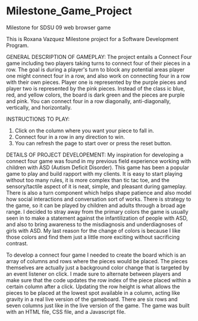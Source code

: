 # Milestone_Game_Project
Milestone for SDSU 09 web browser game

This is Roxana Vazquez Milestone project for a Software Development Program.

GENERAL DESCRIPTION OF GAMEPLAY: The project entails a Connect Four game including two players taking turns to connect four of their pieces in a row. The goal is during a player's turn to block any potential areas
player one might connect four in a row, and also work on connecting four in a row with their own pieces. Player one is represented
by the purple pieces and player two is represented by the pink pieces. Instead of the class ic blue, red, and yellow colors, the board is dark green and 
the pieces are purple and pink. You can connect four in a row diagonally, anti-diagonally, vertically, and horizontally.

INSTRUCTIONS TO PLAY:
1. Click on the column where you want your piece to fall in. 
2. Connect four in a row in any direction to win.
3. You can refresh the page to start over or press the reset button.

DETAILS OF PROJECT DEVELOPEMENT:
My inspiration for developing a connect four game was found in my previous field experience working with children with ASD (Autism Deficit Disorder). This game has been a popular game to play and build rapport with my clients. It is easy to
start playing without too many rules, it is more complex than tic tac toe, and the sensory/tactile aspect of it is neat, simple, and pleasant during gameplay. There is also a turn component which helps shape patience and also model how social interactions
and conversation sort of works. There is strategy to the game, so it can be played by children and adults through a broad age range. I decided to stray away from the primary colors the game is usually seen in to make a statement against the infantilization of people with ASD, and also to bring awareness to the misdiagnosis and underdiagnoses of girls with ASD. My last reason for the change of colors is because I like those colors and find them just a little more exciting without sacrificing contrast. 

To develop a connect four game I needed to create the board which is an array of columns and rows where the pieces would be placed. The pieces themselves are actually just a background color change that is targeted by
an event listener on click. I made sure to alternate between players and make sure that the code updates the row index of the piece placed within a certain column after a click. Updating the row height is what allows the
pieces to be placed at the lowest spot available in a column, acting like gravity in a real live version of the gameboard. There are six rows and seven columns just like in the live version of the game. The game was built 
with an HTML file, CSS file, and a Javascript file.

